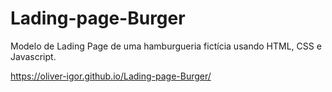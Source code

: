 # Lading-page-Burger
Modelo de Lading Page de uma hamburgueria fictícia usando HTML, CSS e Javascript.

https://oliver-igor.github.io/Lading-page-Burger/
